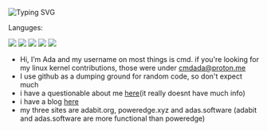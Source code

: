 ![Typing SVG](https://readme-typing-svg.demolab.com/?lines=Professional+Nerd;Bad+at+explaining+stuff)

Languges:
<p>
  <img src="https://img.shields.io/badge/Python-3776AB?style=for-the-badge&logo=python&logoColor=white" />
  <img src="https://img.shields.io/badge/JavaScript-D92E8A?style=for-the-badge&logo=javascript&logoColor=white" />
  <img src="https://img.shields.io/badge/HTML5-E34F26?style=for-the-badge&logo=html5&logoColor=white" />
  <img src="https://img.shields.io/badge/CSS3-0084ff?style=for-the-badge&logo=css3&logoColor=white" />
  <img src="https://img.shields.io/badge/C-0084ff?style=for-the-badge&logo=c&logoColor=white" />
</p>

- Hi, I’m Ada and my username on most things is cmd. if you're looking for my linux kernel contributions, those were under cmdada@proton.me
- I use github as a dumping ground for random code, so don't expect much
- i have a questionable about me [here](http://about.poweredge.xyz/)(it really doesnt have much info)
- i have a blog [here](https://adas.software/blog/)
- my three sites are adabit.org, poweredge.xyz and adas.software (adabit and adas.software are more functional than poweredge)

<!---
--->
